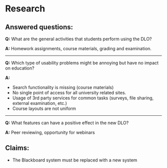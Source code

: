 # Research

## Answered questions:

**Q:** What are the general activities that students perform using the DLO?

**A:** Homework assignments, course materials, grading and examination.

---

**Q:** Which type of usability problems might be annoying but have no impact on education?

**A:** 
* Search functionality is missing (course materials)
* No single point of access for all university related sites. 
* Usage of 3rd party services for common tasks (surveys, file sharing, external examination, etc.)
* Course layouts are not uniform

---

**Q:** What features can have a positive effect in the new DLO?

**A:** Peer reviewing, opportunity for webinars

## Claims:

* The Blackboard system must be replaced with a new system

